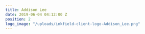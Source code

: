 ```yaml
---
title: Addison Lee
date: 2019-06-04 04:12:00 Z
position: 2
logo_image: "/uploads/inkfield-client-logo-Addison_Lee.png"
---
```



